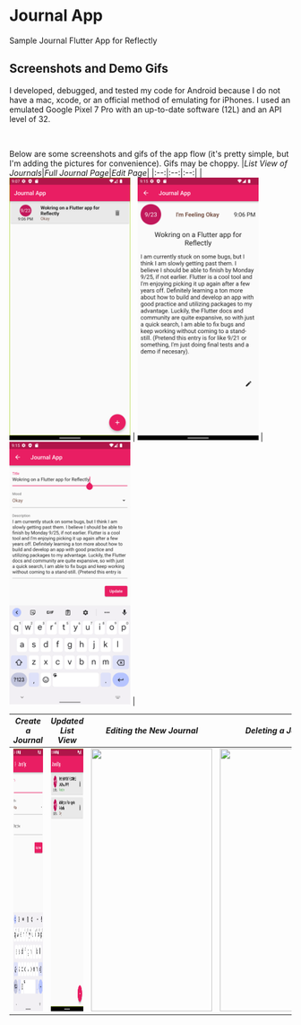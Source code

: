 # Journal App

Sample Journal Flutter App for Reflectly

## Screenshots and Demo Gifs
<p>
  I developed, debugged, and tested my code for Android because I do not have a mac, xcode, or an official method of emulating for iPhones. I used an emulated Google Pixel 7 Pro with an up-to-date software (12L) and an API level of 32. 
</p>
</br>

Below are some screenshots and gifs of the app flow (it's pretty simple, but I'm adding the pictures for convenience). Gifs may be choppy.
|*List View of Journals*|*Full Journal Page*|*Edit Page*|
|:--:|:--:|:--:|
| <img src="./screenshots/jounal_list.png" width=216 height=468> | <img src="./screenshots/full_journal.png" width=216 height=468> | <img src="./screenshots/edit_view.png" width=216 height=468> |

|*Create a Journal*|*Updated List View*|*Editing the New Journal*|*Deleting a Journal*|
|:--:|:--:|:--:|:--:|
| <img src="./screenshots/create.png" width=216 height=468> | <img src="./screenshots/journal_list_2.png" width=216 height=468> | <img src="./screenshots/edit.gif" width=216 height=468> | <img src="./screenshots/delete.gif" width=216 height=468> |

